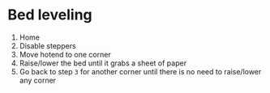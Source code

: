 # Bed leveling

1. Home
2. Disable steppers
3. Move hotend to one corner
4. Raise/lower the bed until it grabs a sheet of paper
5. Go back to step `3` for another corner until there is no need to raise/lower any corner